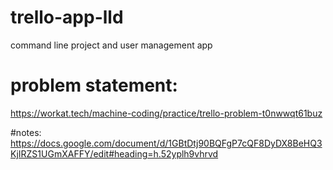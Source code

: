 # trello-app-lld
command line project and user management app
# problem statement: 
https://workat.tech/machine-coding/practice/trello-problem-t0nwwqt61buz

#notes: 
https://docs.google.com/document/d/1GBtDtj90BQFgP7cQF8DyDX8BeHQ3KjIRZS1UGmXAFFY/edit#heading=h.52yplh9vhrvd
